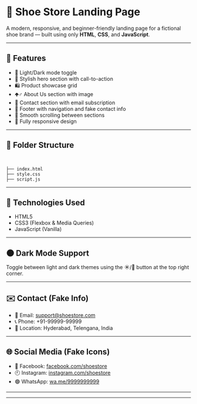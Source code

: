 # 👟 Shoe Store Landing Page

A modern, responsive, and beginner-friendly landing page for a fictional shoe brand — built using only **HTML**, **CSS**, and **JavaScript**.


---

## 🚀 Features

- 🌃 Light/Dark mode toggle
- 🎨 Stylish hero section with call-to-action
- 🛍️ Product showcase grid
- 🢁‍♂️ About Us section with image
- 📩 Contact section with email subscription
- 🔗 Footer with navigation and fake contact info
- 🔄 Smooth scrolling between sections
- 📱 Fully responsive design

---

## 📂 Folder Structure

```


├── index.html
├── style.css
├── script.js

```

---

## 🔧 Technologies Used

- HTML5
- CSS3 (Flexbox & Media Queries)
- JavaScript (Vanilla)

---

## 🌑 Dark Mode Support

Toggle between light and dark themes using the ☀️/🌙 button at the top right corner.

---

## ✉️ Contact (Fake Info)

- 📧 Email: support@shoestore.com  
- 📞 Phone: +91-99999-99999  
- 📍 Location: Hyderabad, Telengana, India  

---

## 🌐 Social Media (Fake Icons)

- 🔵 Facebook: [facebook.com/shoestore](#)
- 🕘 Instagram: [instagram.com/shoestore](#)
- 🟢 WhatsApp: [wa.me/9999999999](#)

---



---



